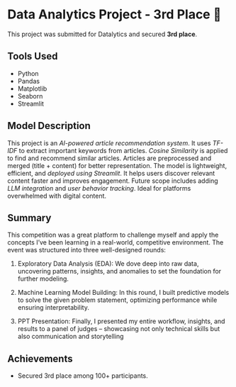 # Data Analytics Project - 3rd Place 🥉
This project was submitted for Datalytics and secured **3rd place**.

## Tools Used
- Python
- Pandas
- Matplotlib
- Seaborn
- Streamlit

## Model Description
This project is an *AI-powered article recommendation system*.
It uses *TF-IDF* to extract important keywords from articles.
*Cosine Similarity* is applied to find and recommend similar articles.
Articles are preprocessed and merged (title + content) for better representation.
The model is lightweight, efficient, and *deployed using Streamlit*.
It helps users discover relevant content faster and improves engagement.
Future scope includes adding *LLM integration* and *user behavior tracking*.
Ideal for platforms overwhelmed with digital content.
## Summary
This competition was a great platform to challenge myself and apply the concepts I’ve been learning in a real-world, competitive environment. The event was structured into three well-designed rounds:

1. Exploratory Data Analysis (EDA):
We dove deep into raw data, uncovering patterns, insights, and anomalies to set the foundation for further modeling.

2. Machine Learning Model Building:
In this round, I built predictive models to solve the given problem statement, optimizing performance while ensuring interpretability.

3. PPT Presentation:
Finally, I presented my entire workflow, insights, and results to a panel of judges – showcasing not only technical skills but also communication and storytelling

## Achievements
- Secured 3rd place among 100+ participants.
